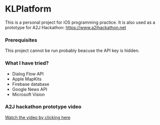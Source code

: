 # KLPlatform

This is a personal project for iOS programming practice. It is also used as a prototype for A2J Hackathon: https://www.a2jhackathon.net

### Prerequisites

This project cannot be run probably beacuse the API key is hidden.

### What I have tried?

- Dialog Flow API
- Apple MapKits
- Firebase database
- Google News API
- Microsoft Vision

### A2J hackathon prototype video

[Watch the video by clicking here](https://youtu.be/mcVswZleWGg)